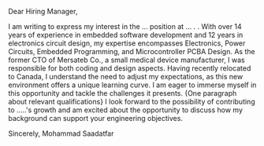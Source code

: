 Dear Hiring Manager,

I am writing to express my interest in the ... position at ... . . With over 14 years of experience in embedded software development and 12 years in electronics circuit design, my expertise encompasses Electronics, Power Circuits, Embedded Programming, and Microcontroller PCBA Design. As the former CTO of Mersateb Co., a small medical device manufacturer, I was responsible for both coding and design aspects.
Having recently relocated to Canada, I understand the need to adjust my expectations, as this new environment offers a unique learning curve. I am eager to immerse myself in this opportunity and tackle the challenges it presents.
{One paragraph about relevant qualifications}
I look forward to the possibility of contributing to …..'s growth and am excited about the opportunity to discuss how my background can support your engineering objectives.

Sincerely,
Mohammad Saadatfar